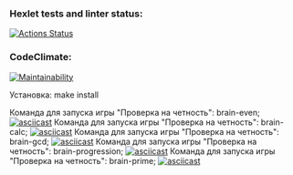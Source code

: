 ### Hexlet tests and linter status:
[![Actions Status](https://github.com/SergeevaEA/frontend-project-44/workflows/hexlet-check/badge.svg)](https://github.com/SergeevaEA/frontend-project-44/actions)
### CodeClimate:
[![Maintainability](https://api.codeclimate.com/v1/badges/81540f3f279cbcf5f6cc/maintainability)](https://codeclimate.com/github/SergeevaEA/frontend-project-44/maintainability)

Установка: make install

Команда для запуска игры "Проверка на четность": brain-even;
[![asciicast](https://asciinema.org/a/m9bmsexSzOmPyev4BgwAa7VfH.svg)](https://asciinema.org/a/m9bmsexSzOmPyev4BgwAa7VfH)
Команда для запуска игры "Проверка на четность": brain-calc;
[![asciicast](https://asciinema.org/a/foggQnUbMViY70blJxyKegnab.svg)](https://asciinema.org/a/foggQnUbMViY70blJxyKegnab)
Команда для запуска игры "Проверка на четность": brain-gcd;
[![asciicast](https://asciinema.org/a/awlWRie7EUFGNnbQHyKJGr6GE.svg)](https://asciinema.org/a/awlWRie7EUFGNnbQHyKJGr6GE)
Команда для запуска игры "Проверка на четность": brain-progression;
[![asciicast](https://asciinema.org/a/usoY93OleEXTUprTLvrjTAdsO.svg)](https://asciinema.org/a/usoY93OleEXTUprTLvrjTAdsO)
Команда для запуска игры "Проверка на четность": brain-prime;
[![asciicast](https://asciinema.org/a/oAFvzm20InNIJYjpQ0UqjOjnD.svg)](https://asciinema.org/a/oAFvzm20InNIJYjpQ0UqjOjnD)